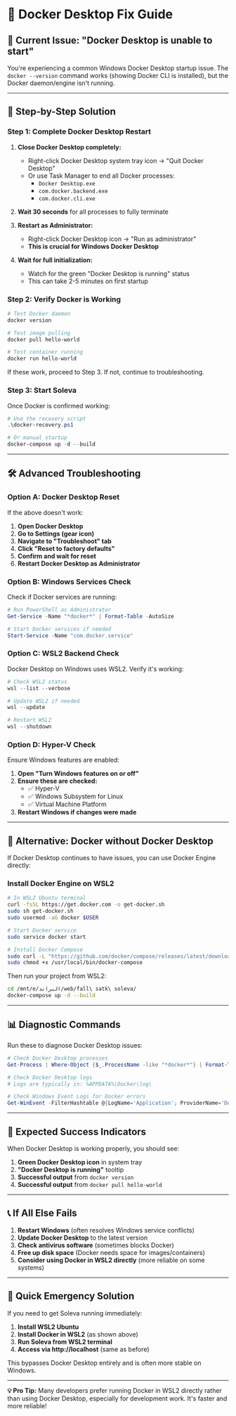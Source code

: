 # 🐳 Docker Desktop Fix Guide

## 🚨 **Current Issue: "Docker Desktop is unable to start"**

You're experiencing a common Windows Docker Desktop startup issue. The `docker --version` command works (showing Docker CLI is installed), but the Docker daemon/engine isn't running.

---

## 🔧 **Step-by-Step Solution**

### **Step 1: Complete Docker Desktop Restart**

1. **Close Docker Desktop completely:**
   - Right-click Docker Desktop system tray icon → "Quit Docker Desktop"
   - Or use Task Manager to end all Docker processes:
     - `Docker Desktop.exe`
     - `com.docker.backend.exe`
     - `com.docker.cli.exe`

2. **Wait 30 seconds** for all processes to fully terminate

3. **Restart as Administrator:**
   - Right-click Docker Desktop icon → "Run as administrator"
   - **This is crucial for Windows Docker Desktop**

4. **Wait for full initialization:**
   - Watch for the green "Docker Desktop is running" status
   - This can take 2-5 minutes on first startup

### **Step 2: Verify Docker is Working**

```powershell
# Test Docker daemon
docker version

# Test image pulling
docker pull hello-world

# Test container running
docker run hello-world
```

If these work, proceed to Step 3. If not, continue to troubleshooting.

### **Step 3: Start Soleva**

Once Docker is confirmed working:

```powershell
# Use the recovery script
.\docker-recovery.ps1

# Or manual startup
docker-compose up -d --build
```

---

## 🛠️ **Advanced Troubleshooting**

### **Option A: Docker Desktop Reset**

If the above doesn't work:

1. **Open Docker Desktop**
2. **Go to Settings (gear icon)**
3. **Navigate to "Troubleshoot" tab**
4. **Click "Reset to factory defaults"**
5. **Confirm and wait for reset**
6. **Restart Docker Desktop as Administrator**

### **Option B: Windows Services Check**

Check if Docker services are running:

```powershell
# Run PowerShell as Administrator
Get-Service -Name "*docker*" | Format-Table -AutoSize

# Start Docker services if needed
Start-Service -Name "com.docker.service"
```

### **Option C: WSL2 Backend Check**

Docker Desktop on Windows uses WSL2. Verify it's working:

```powershell
# Check WSL2 status
wsl --list --verbose

# Update WSL2 if needed
wsl --update

# Restart WSL2
wsl --shutdown
```

### **Option D: Hyper-V Check**

Ensure Windows features are enabled:

1. **Open "Turn Windows features on or off"**
2. **Ensure these are checked:**
   - ✅ Hyper-V
   - ✅ Windows Subsystem for Linux
   - ✅ Virtual Machine Platform
3. **Restart Windows if changes were made**

---

## 🚀 **Alternative: Docker without Docker Desktop**

If Docker Desktop continues to have issues, you can use Docker Engine directly:

### **Install Docker Engine on WSL2**

```bash
# In WSL2 Ubuntu terminal
curl -fsSL https://get.docker.com -o get-docker.sh
sudo sh get-docker.sh
sudo usermod -aG docker $USER

# Start Docker service
sudo service docker start

# Install Docker Compose
sudo curl -L "https://github.com/docker/compose/releases/latest/download/docker-compose-$(uname -s)-$(uname -m)" -o /usr/local/bin/docker-compose
sudo chmod +x /usr/local/bin/docker-compose
```

Then run your project from WSL2:
```bash
cd /mnt/e/البراند/web/fall\ satk\ soleva/
docker-compose up -d --build
```

---

## 📊 **Diagnostic Commands**

Run these to diagnose Docker Desktop issues:

```powershell
# Check Docker Desktop processes
Get-Process | Where-Object {$_.ProcessName -like "*docker*"} | Format-Table

# Check Docker Desktop logs
# Logs are typically in: %APPDATA%\Docker\log\

# Check Windows Event Logs for Docker errors
Get-WinEvent -FilterHashtable @{LogName='Application'; ProviderName='Docker Desktop'} -MaxEvents 10
```

---

## 🎯 **Expected Success Indicators**

When Docker Desktop is working properly, you should see:

1. **Green Docker Desktop icon** in system tray
2. **"Docker Desktop is running"** tooltip
3. **Successful output** from `docker version`
4. **Successful output** from `docker pull hello-world`

---

## 📞 **If All Else Fails**

1. **Restart Windows** (often resolves Windows service conflicts)
2. **Update Docker Desktop** to the latest version
3. **Check antivirus software** (sometimes blocks Docker)
4. **Free up disk space** (Docker needs space for images/containers)
5. **Consider using Docker in WSL2 directly** (more reliable on some systems)

---

## 🚨 **Quick Emergency Solution**

If you need to get Soleva running immediately:

1. **Install WSL2 Ubuntu**
2. **Install Docker in WSL2** (as shown above)
3. **Run Soleva from WSL2 terminal**
4. **Access via http://localhost** (same as before)

This bypasses Docker Desktop entirely and is often more stable on Windows.

---

**💡 Pro Tip:** Many developers prefer running Docker in WSL2 directly rather than using Docker Desktop, especially for development work. It's faster and more reliable!
